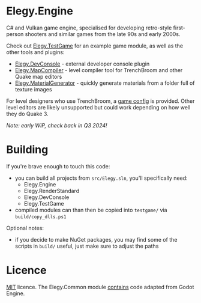 
# Elegy.Engine

C# and Vulkan game engine, specialised for developing retro-style first-person shooters and similar games from the late 90s and early 2000s.  

Check out [Elegy.TestGame](src/Elegy.TestGame) for an example game module, as well as the other tools and plugins:
* [Elegy.DevConsole](src/Elegy.DevConsole) - external developer console plugin
* [Elegy.MapCompiler](src/Elegy.MapCompiler) - level compiler tool for TrenchBroom and other Quake map editors
* [Elegy.MaterialGenerator](src/Elegy.MaterialGenerator) - quickly generate materials from a folder full of texture images

For level designers who use TrenchBroom, a [game config](config/trenchbroom) is provided. Other level editors are likely unsupported but could work depending on how well they do Quake 3.

*Note: early WiP, check back in Q3 2024!*

# Building

If you're brave enough to touch this code:
* you can build all projects from `src/Elegy.sln`, you'll specifically need:
	* Elegy.Engine
	* Elegy.RenderStandard
	* Elegy.DevConsole
	* Elegy.TestGame
* compiled modules can than then be copied into `testgame/` via `build/copy_dlls.ps1`

Optional notes:
* if you decide to make NuGet packages, you may find some of the scripts in `build/` useful, just make sure to adjust the paths

# Licence

[MIT](LICENSE.md) licence. The Elegy.Common module [contains](legal/Godot/README.md) code adapted from Godot Engine.
